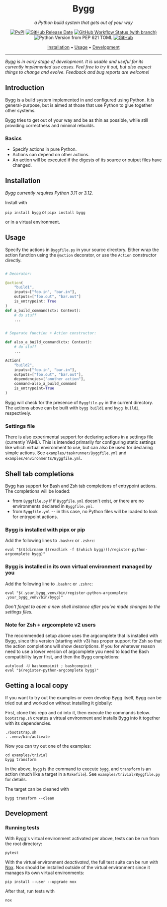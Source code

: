 <div align="center">

# Bygg

_a Python build system that gets out of your way_

[![PyPI](https://img.shields.io/pypi/v/bygg?flat)](https://pypi.org/project/bygg/)
[![GitHub Release Date](https://img.shields.io/github/release-date/rikardg/bygg)](https://github.com/rikardg/bygg/releases)
[![GitHub Workflow Status (with branch)](https://img.shields.io/github/actions/workflow/status/rikardg/bygg/code_quality.yml?branch=master&flat)](https://github.com/rikardg/bygg/actions?query=branch%3Amaster+)
![Python Version from PEP 621 TOML](https://img.shields.io/python/required-version-toml?tomlFilePath=https%3A%2F%2Fraw.githubusercontent.com%2Frikardg%2Fbygg%2Fmaster%2Fpyproject.toml)
[![GitHub](https://img.shields.io/github/license/rikardg/bygg)](LICENSE)

[Installation](#installation) • [Usage](#usage) • [Development](#development)

</div>

---

_Bygg is in early stage of development. It is usable and useful for its
currently implemented use cases. Feel free to try it out, but also expect
things to change and evolve. Feedback and bug reports are welcome!_

## Introduction

Bygg is a build system implemented in and configured using Python. It is
general-purpose, but is aimed at those that use Python to glue together other
systems.

Bygg tries to get out of your way and be as thin as possible, while still
providing correctness and minimal rebuilds.

### Basics

- Specify actions in pure Python.
- Actions can depend on other actions.
- An action will be executed if the digests of its source or output files have
  changed.

## Installation

_Bygg currently requires Python 3.11 or 3.12._

Install with

`pip install bygg`
or
`pipx install bygg`

or in a virtual environment.

## Usage

Specify the actions in `Byggfile.py` in your source directory. Either wrap the
action function using the `@action` decorator, or use the `Action` constructor
directly.

```python

# Decorator:

@action(
    "build1",
    inputs=["foo.in", "bar.in"],
    outputs=["foo.out", "bar.out"]
    is_entrypoint: True
)
def a_build_command(ctx: Context):
    # do stuff
    ...


# Separate function + Action constructor:

def also_a_build_command(ctx: Context):
    # do stuff
    ...

Action(
    "build2",
    inputs=["foo.in", "bar.in"],
    outputs=["foo.out", "bar.out"],
    dependencies=["another action"],
    command=also_a_build_command
    is_entrypoint=True
)
```

Bygg will check for the presence of `Byggfile.py` in the current directory. The
actions above can be built with `bygg build1` and `bygg build2`, respectively.

### Settings file

There is also experimental support for declaring actions in a settings file
(currently YAML). This is intended primarily for configuring static settings
like which virtual environment to use, but can also be used for declaring
simple actions. See `examples/taskrunner/Byggfile.yml` and
`examples/environments/Byggfile.yml`.

## Shell tab completions

Bygg has support for Bash and Zsh tab completions of entrypoint actions. The completions will be loaded:

- from `Byggfile.py` if if `Byggfile.yml` doesn't exist, or there are no environments declared in `Byggfile.yml`.
- from `Byggfile.yml` -- in this case, no Python files will be loaded to look
  for entrypoint actions.

### Bygg is installed with pipx or pip

Add the following lines to `.bashrc` or `.zshrc`:

```shell
eval "$($(dirname $(readlink -f $(which bygg)))/register-python-argcomplete bygg)"
```

### Bygg is installed in its own virtual environment managed by you

Add the following line to `.bashrc` or `.zshrc`:

```shell
eval "$(.your_bygg_venv/bin/register-python-argcomplete .your_bygg_venv/bin/bygg)"
```

_Don't forget to open a new shell instance after you've made changes to the
settings files._

### Note for Zsh + argcomplete v2 users

The recommended setup above uses the argcomplete that is installed with Bygg,
since this version (starting with v3) has proper support for Zsh so that the
action completions will show descriptions. If you for whatever reason need to
use a lower version of argcomplete you need to load the Bash compatibility
layer first, and then the Bygg completions:

```shell
autoload -U bashcompinit ; bashcompinit
eval "$(register-python-argcomplete bygg)"
```

## Getting a local copy

If you want to try out the examples or even develop Bygg itself, Bygg can be
tried out and worked on without installing it globally:

First, clone this repo and cd into it, then execute the commands below.
`bootstrap.sh` creates a virtual environment and installs Bygg into it together
with its dependencies.

```shell
./bootstrap.sh
. .venv/bin/activate
```

Now you can try out one of the examples:

```shell
cd examples/trivial
bygg transform
```

In the above, `bygg` is the command to execute `bygg`, and `transform` is an
action (much like a target in a `Makefile`). See `examples/trivial/Byggfile.py`
for details.

The target can be cleaned with

```shell
bygg transform --clean
```

## Development

### Running tests

With Bygg's virtual environment activated per above, tests can be run from the root directory:

```shell
pytest
```

With the virtual environment _deactivated_, the full test suite can be run with
[Nox](https://nox.thea.codes/en/stable/). Nox should be installed outside of
the virtual environment since it manages its own virtual environments:

```shell
pip install --user --upgrade nox
```

After that, run tests with

```shell
nox
```
